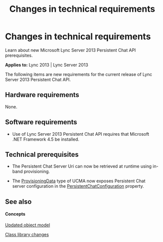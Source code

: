 ﻿---
title: Changes in technical requirements
TOCTitle: Changes in technical requirements
ms:assetid: 15ad2523-b485-4fc9-84af-0bb3b6c32e44
ms:mtpsurl: https://msdn.microsoft.com/en-us/library/Dn439204(v=office.15)
ms:contentKeyID: 57101300
ms.date: 07/24/2014
mtps_version: v=office.15
---

# Changes in technical requirements

Learn about new Microsoft Lync Server 2013 Persistent Chat API prerequisites.


**Applies to:** Lync 2013 | Lync Server 2013

 

The following items are new requirements for the current release of Lync Server 2013 Persistent Chat API.

## Hardware requirements

None.

## Software requirements

  - Use of Lync Server 2013 Persistent Chat API requires that Microsoft .NET Framework 4.5 be installed.

## Technical prerequisites

  - The Persistent Chat Server Uri can now be retrieved at runtime using in-band provisioning.

  - The [ProvisioningData](https://msdn.microsoft.com/en-us/library/hh385025\(v=office.15\)) type of UCMA now exposes Persistent Chat server configuration in the [PersistentChatConfiguration](https://msdn.microsoft.com/en-us/library/jj728925\(v=office.15\)) property.

## See also

#### Concepts

[Updated object model](updated-object-model.md)

[Class library changes](class-library-changes.md)

